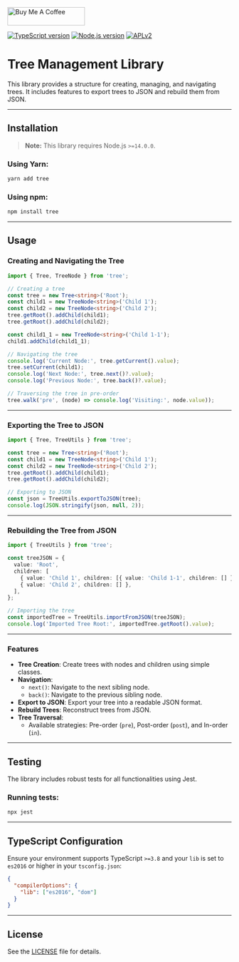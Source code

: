 <a href="https://www.buymeacoffee.com/almerindo" target="_blank"><img src="https://cdn.buymeacoffee.com/buttons/default-orange.png" alt="Buy Me A Coffee" height="41" width="174"></a>

[![TypeScript version][ts-badge]][typescript-38]
[![Node.js version][nodejs-badge]][nodejs]
[![APLv2][license-badge]][LICENSE]

# Tree Management Library

This library provides a structure for creating, managing, and navigating trees. It includes features to export trees to JSON and rebuild them from JSON.

---

## **Installation**

> **Note:** This library requires Node.js `>=14.0.0`.

### Using Yarn:
```bash
yarn add tree
```

### Using npm:
```bash
npm install tree
```

---

## **Usage**

### **Creating and Navigating the Tree**

```typescript
import { Tree, TreeNode } from 'tree';

// Creating a tree
const tree = new Tree<string>('Root');
const child1 = new TreeNode<string>('Child 1');
const child2 = new TreeNode<string>('Child 2');
tree.getRoot().addChild(child1);
tree.getRoot().addChild(child2);

const child1_1 = new TreeNode<string>('Child 1-1');
child1.addChild(child1_1);

// Navigating the tree
console.log('Current Node:', tree.getCurrent().value);
tree.setCurrent(child1);
console.log('Next Node:', tree.next()?.value);
console.log('Previous Node:', tree.back()?.value);

// Traversing the tree in pre-order
tree.walk('pre', (node) => console.log('Visiting:', node.value));
```

---

### **Exporting the Tree to JSON**

```typescript
import { Tree, TreeUtils } from 'tree';

const tree = new Tree<string>('Root');
const child1 = new TreeNode<string>('Child 1');
const child2 = new TreeNode<string>('Child 2');
tree.getRoot().addChild(child1);
tree.getRoot().addChild(child2);

// Exporting to JSON
const json = TreeUtils.exportToJSON(tree);
console.log(JSON.stringify(json, null, 2));
```

---

### **Rebuilding the Tree from JSON**

```typescript
import { TreeUtils } from 'tree';

const treeJSON = {
  value: 'Root',
  children: [
    { value: 'Child 1', children: [{ value: 'Child 1-1', children: [] }] },
    { value: 'Child 2', children: [] },
  ],
};

// Importing the tree
const importedTree = TreeUtils.importFromJSON(treeJSON);
console.log('Imported Tree Root:', importedTree.getRoot().value);
```

---

### **Features**

- **Tree Creation**: Create trees with nodes and children using simple classes.
- **Navigation**:
  - `next()`: Navigate to the next sibling node.
  - `back()`: Navigate to the previous sibling node.
- **Export to JSON**: Export your tree into a readable JSON format.
- **Rebuild Trees**: Reconstruct trees from JSON.
- **Tree Traversal**:
  - Available strategies: Pre-order (`pre`), Post-order (`post`), and In-order (`in`).

---

## **Testing**

The library includes robust tests for all functionalities using Jest.

### Running tests:

```bash
npx jest
```

---

## **TypeScript Configuration**

Ensure your environment supports TypeScript `>=3.8` and your `lib` is set to `es2016` or higher in your `tsconfig.json`:
```json
{
  "compilerOptions": {
    "lib": ["es2016", "dom"]
  }
}
```

---

## **License**
See the [LICENSE](https://raw.githubusercontent.com/almerindo/tree/main/LICENSE) file for details.

[ts-badge]: https://img.shields.io/badge/TypeScript-3.8-blue.svg
[nodejs-badge]: https://img.shields.io/badge/Node.js-%3E=%2014.16-blue.svg
[nodejs]: https://nodejs.org/
[typescript]: https://www.typescriptlang.org/
[typescript-38]: https://www.typescriptlang.org/docs/handbook/release-notes/typescript-3-8.html
[license-badge]: https://img.shields.io/badge/license-APLv2-blue.svg
[license]: https://raw.githubusercontent.com/almerindo/tree/main/LICENSE
```
